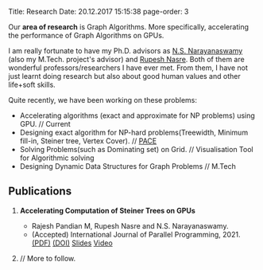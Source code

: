 Title: Research
Date: 20.12.2017 15:15:38
page-order: 3

Our **area of research** is Graph Algorithms. More specifically, accelerating the performance of Graph Algorithms on GPUs.

I am really fortunate to have my Ph.D. advisors as [N.S. Narayanaswamy][1] (also my M.Tech. project's advisor) and [Rupesh Nasre][3].
Both of them are wonderful professors/researchers I have ever met. From them, I have not just learnt doing research but also about good human values and other life+soft skills.


Quite recently, we have been working on these problems:

- Accelerating algorithms (exact and approximate for NP problems) using GPU. // Current
- Designing exact algorithm for NP-hard problems(Treewidth, Minimum fill-in, Steiner tree, Vertex Cover). // [PACE][2]
- Solving Problems(such as Dominating set) on Grid.  // Visualisation Tool for Algorithmic solving
- Designing Dynamic Data Structures for Graph Problems // M.Tech


## Publications

1. **Accelerating Computation of Steiner Trees on GPUs**
    - Rajesh Pandian M, Rupesh Nasre and N.S. Narayanaswamy.
    - (Accepted) International Journal of Parallel Programming, 2021. [(PDF)][4] [(DOI)][5] [Slides]({static}/pdfs/sem2-v4.pdf) [Video](https://youtu.be/BIecDhPdWaQ)

2. // More to follow.

[1]: http://www.cse.iitm.ac.in/~swamy/
[2]: https://pacechallenge.org
[3]: http://www.cse.iitm.ac.in/~rupesh/
[4]: https://rdcu.be/cCa9K
[5]: https://doi.org/10.1007/s10766-021-00723-0



